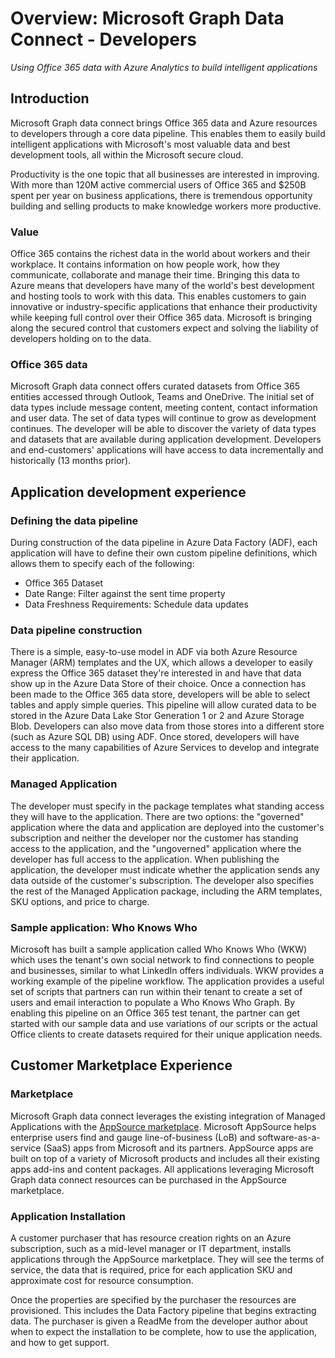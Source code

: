 # Overview: Microsoft Graph Data Connect - Developers

*Using Office 365 data with Azure Analytics to build intelligent applications*

## Introduction

Microsoft Graph data connect brings Office 365 data and Azure resources to developers through a core data pipeline. This enables them to easily build intelligent applications with Microsoft's most valuable data and best development tools, all within the Microsoft secure cloud.

Productivity is the one topic that all businesses are interested in improving. With more than 120M active commercial users of Office 365 and $250B spent per year on business applications, there is tremendous opportunity building and selling products to make knowledge workers more productive.

### Value

Office 365 contains the richest data in the world about workers and their workplace. It contains information on how people work, how they communicate, collaborate and manage their time. Bringing this data to Azure means that developers have many of the world's best development and hosting tools to work with this data. This enables customers to gain innovative or industry-specific applications that enhance their productivity while keeping full control over their Office 365 data. Microsoft is bringing along the secured control that customers expect and solving the liability of developers holding on to the data.

### Office 365 data

Microsoft Graph data connect offers curated datasets from Office 365 entities accessed through Outlook, Teams and OneDrive. The initial set of data types include message content, meeting content, contact information and user data. The set of data types will continue to grow as development continues. The developer will be able to discover the variety of data types and datasets that are available during application development. Developers and end-customers' applications will have access to data incrementally and historically (13 months prior).

## Application development experience

### Defining the data pipeline

During construction of the data pipeline in Azure Data Factory (ADF), each application will have to define their own custom pipeline definitions, which allows them to specify each of the following:

- Office 365 Dataset
- Date Range: Filter against the sent time property
- Data Freshness Requirements: Schedule data updates

### Data pipeline construction

There is a simple, easy-to-use model in ADF via both Azure Resource Manager (ARM) templates and the UX, which allows a developer to easily express the Office 365 dataset they're interested in and have that data show up in the Azure Data Store of their choice. Once a connection has been made to the Office 365 data store, developers will be able to select tables and apply simple queries. This pipeline will allow curated data to be stored in the Azure Data Lake Stor Generation 1 or 2 and Azure Storage Blob. Developers can also move data from those stores into a different store (such as Azure SQL DB) using ADF. Once stored, developers will have access to the many capabilities of Azure Services to develop and integrate their application.

### Managed Application

The developer must specify in the package templates what standing access they will have to the application. There are two options: the "governed" application where the data and application are deployed into the customer's subscription and neither the developer nor the customer has standing access to the application, and the "ungoverned" application where the developer has full access to the application. When publishing the application, the developer must indicate whether the application sends any data outside of the customer's subscription. The developer also specifies the rest of the Managed Application package, including the ARM templates, SKU options, and price to charge.

### Sample application: Who Knows Who

Microsoft has built a sample application called Who Knows Who (WKW) which uses the tenant's own social network to find connections to people and businesses, similar to what LinkedIn offers individuals. WKW provides a working example of the pipeline workflow. The application provides a useful set of scripts that partners can run within their tenant to create a set of users and email interaction to populate a Who Knows Who Graph. By enabling this pipeline on an Office 365 test tenant, the partner can get started with our sample data and use variations of our scripts or the actual Office clients to create datasets required for their unique application needs.

## Customer Marketplace Experience

### Marketplace

Microsoft Graph data connect leverages the existing integration of Managed Applications with the [AppSource marketplace](https://appsource.microsoft.com). Microsoft AppSource helps enterprise users find and gauge line-of-business (LoB) and software-as-a-service (SaaS) apps from Microsoft and its partners. AppSource apps are built on top of a variety of Microsoft products and includes all their existing apps add-ins and content packages. All applications leveraging Microsoft Graph data connect resources can be purchased in the AppSource marketplace.

### Application Installation

A customer purchaser that has resource creation rights on an Azure subscription, such as a mid-level manager or IT department, installs applications through the AppSource marketplace. They will see the terms of service, the data that is required, price for each application SKU and approximate cost for resource consumption.

Once the properties are specified by the purchaser the resources are provisioned. This includes the Data Factory pipeline that begins extracting data. The purchaser is given a ReadMe from the developer author about when to expect the installation to be complete, how to use the application, and how to get support.
